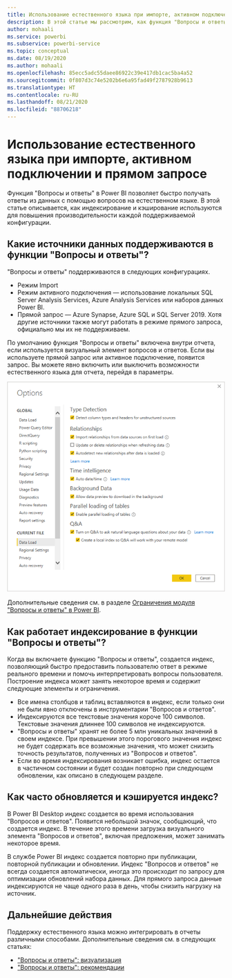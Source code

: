 ```yaml
---
title: Использование естественного языка при импорте, активном подключении и прямом запросе
description: В этой статье мы рассмотрим, как функция "Вопросы и ответы" работает с различными типами источников данных, доступных в Power BI. Мы также рассмотрим основные понятия индексирования и кэширования.
author: mohaali
ms.service: powerbi
ms.subservice: powerbi-service
ms.topic: conceptual
ms.date: 08/19/2020
ms.author: mohaali
ms.openlocfilehash: 85ecc5adc55daee86922c39e417db1cac5ba4a52
ms.sourcegitcommit: 0f807d3c74e5202b6e6a95fad49f2787928b9613
ms.translationtype: HT
ms.contentlocale: ru-RU
ms.lasthandoff: 08/21/2020
ms.locfileid: "88706218"
---
```

# <a name="use-natural-language-with-import-live-connect-and-direct-query"></a>Использование естественного языка при импорте, активном подключении и прямом запросе

Функция "Вопросы и ответы" в Power BI позволяет быстро получать ответы из данных с помощью вопросов на естественном языке. В этой статье описывается, как индексирование и кэширование используются для повышения производительности каждой поддерживаемой конфигурации.

## <a name="what-data-sources-are-supported-in-qa"></a>Какие источники данных поддерживаются в функции "Вопросы и ответы"?

"Вопросы и ответы" поддерживаются в следующих конфигурациях.

- Режим Import
- Режим активного подключения — использование локальных SQL Server Analysis Services, Azure Analysis Services или наборов данных Power BI.
- Прямой запрос — Azure Synapse, Azure SQL и SQL Server 2019. Хотя другие источники также могут работать в режиме прямого запроса, официально мы их не поддерживаем.

По умолчанию функция "Вопросы и ответы" включена внутри отчета, если используется визуальный элемент вопросов и ответов. Если вы используете прямой запрос или активное подключение, появится запрос. Вы можете явно включить или выключить возможности естественного языка для отчета, перейдя в параметры.

![Параметры функции "Вопросы и ответы" для рабочего стола](media/qna-desktop-options.png)

Дополнительные сведения см. в разделе [Ограничения модуля "Вопросы и ответы" в Power BI](q-and-a-limitations.md).

## <a name="how-does-indexing-work-with-qa"></a>Как работает индексирование в функции "Вопросы и ответы"?

Когда вы включаете функцию "Вопросы и ответы", создается индекс, позволяющий быстро предоставить пользователю ответ в режиме реального времени и помочь интерпретировать вопросы пользователя. Построение индекса может занять некоторое время и содержит следующие элементы и ограничения.

- Все имена столбцов и таблиц вставляются в индекс, если только они не были явно отключены в инструментарии "Вопросов и ответов".
- Индексируются все текстовые значения короче 100 символов. Текстовые значения длиннее 100 символов не индексируются. 
- "Вопросы и ответы" хранят не более 5 млн уникальных значений в своем индексе. При превышении этого порогового значения индекс не будет содержать все возможные значения, что может снизить точность результатов, полученных из "Вопросов и ответов".
- Если во время индексирования возникает ошибка, индекс остается в частичном состоянии и будет создан повторно при следующем обновлении, как описано в следующем разделе.

## <a name="how-often-is-the-index-refreshed-and-cached"></a>Как часто обновляется и кэшируется индекс?

В Power BI Desktop индекс создается во время использования "Вопросов и ответов". Появится небольшой значок, сообщающий, что создается индекс. В течение этого времени загрузка визуального элемента "Вопросов и ответов", включая предложения, может занимать некоторое время.

В службе Power BI индекс создается повторно при публикации, повторной публикации и обновлении. Индекс "Вопросов и ответов" не всегда создается автоматически, иногда это происходит по запросу для оптимизации обновлений набора данных. Для прямого запроса данные индексируются не чаще одного раза в день, чтобы снизить нагрузку на источник.

## <a name="next-steps"></a>Дальнейшие действия

Поддержку естественного языка можно интегрировать в отчеты различными способами. Дополнительные сведения см. в следующих статьях:

* ["Вопросы и ответы": визуализация](../visuals/power-bi-visualization-q-and-a.md)
* ["Вопросы и ответы": рекомендации](q-and-a-best-practices.md)
